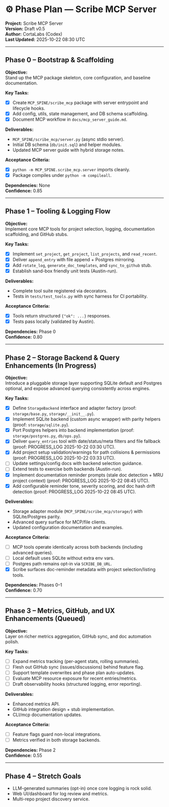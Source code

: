 # ⚙️ Phase Plan — Scribe MCP Server
**Project:** Scribe MCP Server  
**Version:** Draft v0.5  
**Author:** CortaLabs (Codex)  
**Last Updated:** 2025-10-22 08:30 UTC

---

## Phase 0 – Bootstrap & Scaffolding
**Objective:**  
Stand up the MCP package skeleton, core configuration, and baseline documentation.

**Key Tasks:**
- [x] Create `MCP_SPINE/scribe_mcp` package with server entrypoint and lifecycle hooks.
- [x] Add config, utils, state management, and DB schema scaffolding.
- [x] Document MCP workflow in `docs/mcp_server_guide.md`.

**Deliverables:**
- `MCP_SPINE/scribe_mcp/server.py` (async stdio server).
- Initial DB schema (`db/init.sql`) and helper modules.
- Updated MCP server guide with hybrid storage notes.

**Acceptance Criteria:**
- [x] `python -m MCP_SPINE.scribe_mcp.server` imports cleanly.
- [x] Package compiles under `python -m compileall`.

**Dependencies:** None  
**Confidence:** 0.85

---

## Phase 1 – Tooling & Logging Flow
**Objective:**  
Implement core MCP tools for project selection, logging, documentation scaffolding, and GitHub stubs.

**Key Tasks:**
- [x] Implement `set_project`, `get_project`, `list_projects`, and `read_recent`.
- [x] Deliver `append_entry` with file append + Postgres mirroring.
- [x] Add `rotate_log`, `generate_doc_templates`, and `sync_to_github` stub.
- [x] Establish sand-box friendly unit tests (Austin-run).

**Deliverables:**
- Complete tool suite registered via decorators.
- Tests in `tests/test_tools.py` with sync harness for CI portability.

**Acceptance Criteria:**
- [x] Tools return structured `{"ok": ...}` responses.
- [x] Tests pass locally (validated by Austin).

**Dependencies:** Phase 0  
**Confidence:** 0.80

---

## Phase 2 – Storage Backend & Query Enhancements (In Progress)
**Objective:**  
Introduce a pluggable storage layer supporting SQLite default and Postgres optional, and expose advanced querying consistently across engines.

**Key Tasks:**
- [x] Define `StorageBackend` interface and adapter factory (proof: `storage/base.py`, `storage/__init__.py`).
- [x] Implement SQLite backend (custom async wrapper) with parity helpers (proof: `storage/sqlite.py`).
- [x] Port Postgres helpers into backend implementation (proof: `storage/postgres.py`, `db/ops.py`).
- [x] Deliver `query_entries` tool with date/status/meta filters and file fallback (proof: PROGRESS_LOG 2025-10-22 03:30 UTC).
- [x] Add project setup validation/warnings for path collisions & permissions (proof: PROGRESS_LOG 2025-10-22 03:33 UTC).
- [ ] Update settings/config docs with backend selection guidance.
- [ ] Extend tests to exercise both backends (Austin-run).
- [x] Implement documentation reminder prompts (stale doc detection + MRU project context) (proof: PROGRESS_LOG 2025-10-22 08:45 UTC).
- [x] Add configurable reminder tone, severity scoring, and doc hash drift detection (proof: PROGRESS_LOG 2025-10-22 08:45 UTC).

**Deliverables:**
- Storage adapter module (`MCP_SPINE/scribe_mcp/storage/`) with SQLite/Postgres parity.
- Advanced query surface for MCP/file clients.
- Updated configuration documentation and examples.

**Acceptance Criteria:**
- [ ] MCP tools operate identically across both backends (including advanced queries).
- [ ] Local default uses SQLite without extra env vars.
- [ ] Postgres path remains opt-in via `SCRIBE_DB_URL`.
- [x] Scribe surfaces doc-reminder metadata with project selection/listing tools.

**Dependencies:** Phases 0–1  
**Confidence:** 0.70

---

## Phase 3 – Metrics, GitHub, and UX Enhancements (Queued)
**Objective:**  
Layer on richer metrics aggregation, GitHub sync, and doc automation polish.

**Key Tasks:**
- [ ] Expand metrics tracking (per-agent stats, rolling summaries).
- [ ] Flesh out GitHub sync (issues/discussions) behind feature flag.
- [ ] Support template overwrites and phase plan auto-updates.
- [ ] Evaluate MCP resource exposure for recent entries/metrics.
- [ ] Draft observability hooks (structured logging, error reporting).

**Deliverables:**  
- Enhanced metrics API.  
- GitHub integration design + stub implementation.  
- CLI/mcp documentation updates.

**Acceptance Criteria:**
- [ ] Feature flags guard non-local integrations.
- [ ] Metrics verified in both storage backends.

**Dependencies:** Phase 2  
**Confidence:** 0.55

---

## Phase 4 – Stretch Goals
- LLM-generated summaries (opt-in) once core logging is rock solid.
- Web UI/dashboard for log review and metrics.
- Multi-repo project discovery service.
